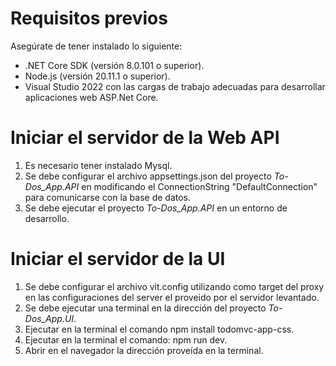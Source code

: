 # Requisitos previos
Asegúrate de tener instalado lo siguiente:
- .NET Core SDK (versión 8.0.101 o superior).
- Node.js (versión 20.11.1 o superior).
- Visual Studio 2022 con las cargas de trabajo adecuadas para desarrollar aplicaciones web ASP.Net Core.
# Iniciar el servidor de la Web API
1. Es necesario tener instalado Mysql.
2. Se debe configurar el archivo appsettings.json del proyecto *To-Dos_App.API* en modificando el ConnectionString "DefaultConnection" para comunicarse con la base de datos.
3. Se debe ejecutar el proyecto *To-Dos_App.API* en un entorno de desarrollo.
# Iniciar el servidor de la UI
1. Se debe configurar el archivo vit.config utilizando como target del proxy en las configuraciones del server el proveido por el servidor levantado.
2. Se debe ejecutar una terminal en la dirección del proyecto *To-Dos_App.UI*.
3. Ejecutar en la terminal el comando npm install todomvc-app-css.
5. Ejecutar en la terminal el comando: npm run dev.
6. Abrir en el navegador la dirección proveída en la terminal.
